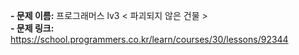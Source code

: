 **- 문제 이름:** 프로그래머스 lv3 < 파괴되지 않은 건물 >  
**- 문제 링크:** https://school.programmers.co.kr/learn/courses/30/lessons/92344
